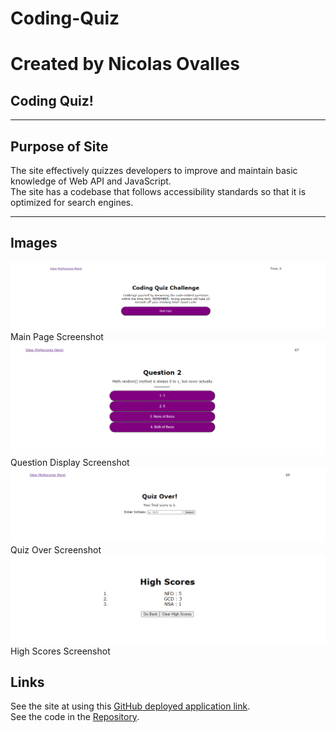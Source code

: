# Coding-Quiz
# Created by Nicolas Ovalles

## Coding Quiz!
-----

## Purpose of Site

The site effectively quizzes developers to improve and maintain basic knowledge of Web API and JavaScript.<br/>
The site has a codebase that follows accessibility standards so that it is optimized for search engines.   

-----


## Images

![picture](assets/images/main-page.png)Main Page Screenshot
![picture](assets/images/question-2.png)Question Display Screenshot
![picture](assets/images/quiz-over.png)Quiz Over Screenshot
![picture](assets/images/high-scores.png)High Scores Screenshot


## Links

See the site at using this [GitHub deployed application link](https://nickovalles.github.io/coding-quiz/). <br/>
See the code in the [Repository](https://github.com/nickovalles/coding-quiz). 